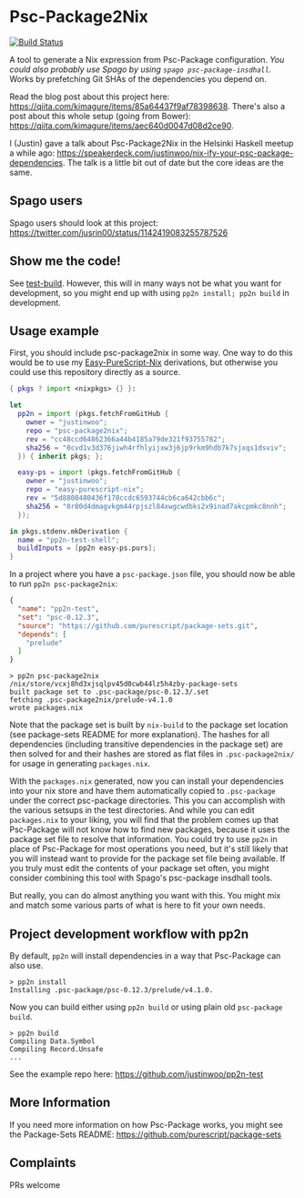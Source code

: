 # Psc-Package2Nix

[![Build Status](https://travis-ci.com/justinwoo/psc-package2nix.svg?branch=master)](https://travis-ci.com/justinwoo/psc-package2nix)

A tool to generate a Nix expression from Psc-Package configuration. *You could also probably use Spago by using `spago psc-package-insdhall`.* Works by prefetching Git SHAs of the dependencies you depend on.

Read the blog post about this project here: <https://qiita.com/kimagure/items/85a64437f9af78398638>. There's also a post about this whole setup (going from Bower): <https://qiita.com/kimagure/items/aec640d0047d08d2ce90>.

I (Justin) gave a talk about Psc-Package2Nix in the Helsinki Haskell meetup a while ago: <https://speakerdeck.com/justinwoo/nix-ify-your-psc-package-dependencies>. The talk is a little bit out of date but the core ideas are the same.

## Spago users

Spago users should look at this project: https://twitter.com/jusrin00/status/1142419083255787526

## Show me the code!

See [test-build](./test-build). However, this will in many ways not be what you want for development, so you might end up with using `pp2n install; pp2n build` in development.

## Usage example

First, you should include psc-package2nix in some way. One way to do this would be to use my [Easy-PureScript-Nix](https://github.com/justinwoo/easy-purescript-nix) derivations, but otherwise you could use this repository directly as a source.

```nix
{ pkgs ? import <nixpkgs> {} }:

let
  pp2n = import (pkgs.fetchFromGitHub {
    owner = "justinwoo";
    repo = "psc-package2nix";
    rev = "cc48ccd64862366a44b4185a79de321f93755782";
    sha256 = "0cvd1v3d376jiwh4rfhlyijxw3j6jp9rkm9hdb7k7sjxqs1dsviv";
  }) { inherit pkgs; };

  easy-ps = import (pkgs.fetchFromGitHub {
    owner = "justinwoo";
    repo = "easy-purescript-nix";
    rev = "5d8808480436f178ccdc6593744cb6ca642cbb6c";
    sha256 = "0r80d4dmagvkgm44rpjszl84xwgcwdbks2x9inad7akcpmkc8nnh";
  });

in pkgs.stdenv.mkDerivation {
  name = "pp2n-test-shell";
  buildInputs = [pp2n easy-ps.purs];
}
```

In a project where you have a `psc-package.json` file, you should now be able to run `pp2n psc-package2nix`:

```json
{
  "name": "pp2n-test",
  "set": "psc-0.12.3",
  "source": "https://github.com/purescript/package-sets.git",
  "depends": [
    "prelude"
  ]
}
```

```
> pp2n psc-package2nix
/nix/store/vcxj8hd3xjsqlpv45d0cwb44lz5h4zby-package-sets
built package set to .psc-package/psc-0.12.3/.set
fetching .psc-package2nix/prelude-v4.1.0
wrote packages.nix
```

Note that the package set is built by `nix-build` to the package set location (see package-sets README for more explanation). The hashes for all dependencies (including transitive dependencies in the package set) are then solved for and their hashes are stored as flat files in `.psc-package2nix/` for usage in generating `packages.nix`.

With the `packages.nix` generated, now you can install your dependencies into your nix store and have them automatically copied to `.psc-package` under the correct psc-package directories. This you can accomplish with the various setsups in the test directories. And while you can edit `packages.nix` to your liking, you will find that the problem comes up that Psc-Package will not know how to find new packages, because it uses the package set file to resolve that information. You could try to use `pp2n` in place of Psc-Package for most operations you need, but it's still likely that you will instead want to provide for the package set file being available. If you truly must edit the contents of your package set often, you might consider combining this tool with Spago's psc-package insdhall tools.

But really, you can do almost anything you want with this. You might mix and match some various parts of what is here to fit your own needs.

## Project development workflow with pp2n

By default, `pp2n` will install dependencies in a way that Psc-Package can also use.

```
> pp2n install
Installing .psc-package/psc-0.12.3/prelude/v4.1.0.
```

Now you can build either using `pp2n build` or using plain old `psc-package build`.

```
> pp2n build
Compiling Data.Symbol
Compiling Record.Unsafe
...
```

See the example repo here: <https://github.com/justinwoo/pp2n-test>

## More Information

If you need more information on how Psc-Package works, you might see the Package-Sets README: <https://github.com/purescript/package-sets>

## Complaints

PRs welcome
